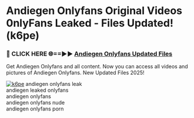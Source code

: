 # Andiegen Onlyfans Original Videos 0nlyFans Leaked - Files Updated! (k6pe)

<h3>🔴 CLICK HERE 🌐==►► <a href="https://tinyurl.com/ms9xzufz" rel="nofollow">Andiegen Onlyfans Updated Files</a></h3>

Get Andiegen Onlyfans and all content. Now you can access all videos and pictures of Andiegen Onlyfans. New Updated Files 2025!

[![k6pe](https://i.imgur.com/PQ7UWWw.gif)](https://tinyurl.com/ms9xzufz)
andiegen onlyfans leak<br>
andiegen leaked onlyfans<br>
andiegen onlyfans<br>
andiegen onlyfans nude<br>
andiegen onlyfans porn